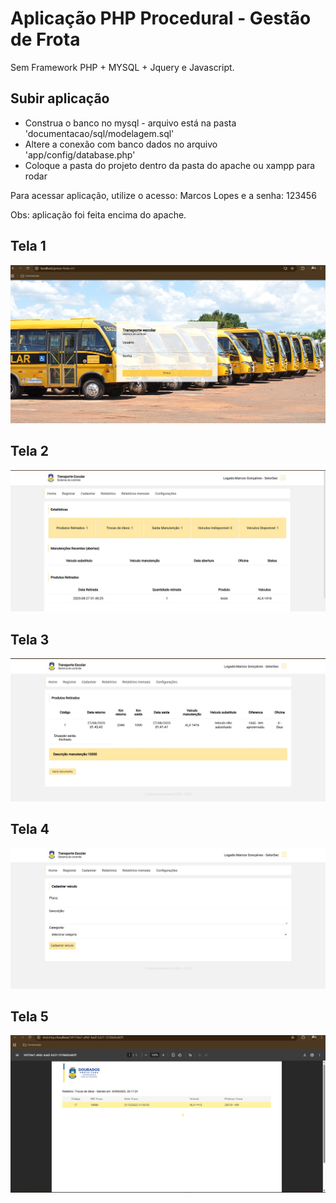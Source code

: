 # Aplicação PHP Procedural - Gestão de Frota

Sem Framework PHP + MYSQL + Jquery e Javascript.

## Subir aplicação

 - Construa o banco no mysql - arquivo está na pasta 'documentacao/sql/modelagem.sql'
 - Altere a conexão com banco dados no arquivo 'app/config/database.php'
 - Coloque a pasta do projeto dentro da pasta do apache ou xampp para rodar

Para acessar aplicação, utilize o acesso: Marcos Lopes e a senha: 123456

Obs: aplicação foi feita encima do apache.

## Tela 1
![Painel da Aplicação - TELA 1](https://github.com/marcosggoncalves/gestao-frota-v1/blob/master/Pagina%201.jpg)

## Tela 2
![Painel da Aplicação - TELA 2](https://github.com/marcosggoncalves/gestao-frota-v1/blob/master/Pagina%202.jpg)

## Tela 3
![Painel da Aplicação - TELA 3](https://github.com/marcosggoncalves/gestao-frota-v1/blob/master/Pagina%203.jpg)

## Tela 4
![Painel da Aplicação - TELA 4](https://github.com/marcosggoncalves/gestao-frota-v1/blob/master/Pagina%204.jpg)

## Tela 5
![Painel da Aplicação - TELA 5](https://github.com/marcosggoncalves/gestao-frota-v1/blob/master/Pagina%205.jpg)

